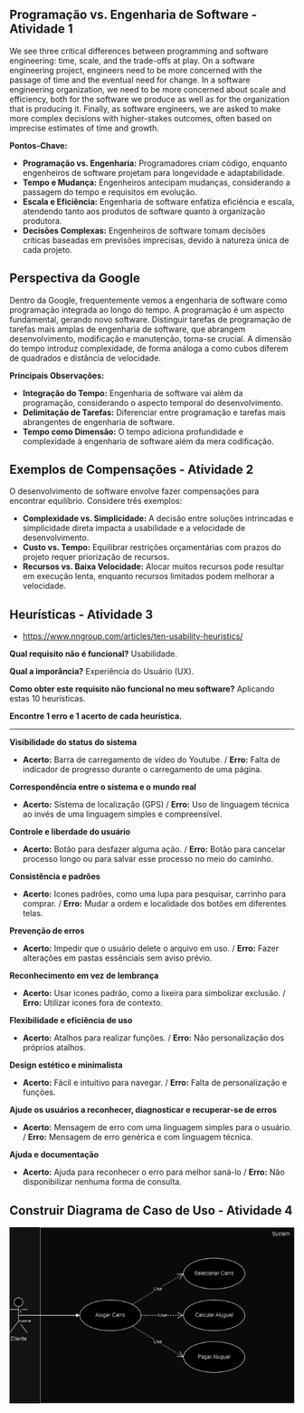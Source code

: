 ## Programação vs. Engenharia de Software - Atividade 1

We see three critical differences between programming and software engineering: time, scale, and the trade-offs at play. On a software engineering project, engineers need to be more concerned with the passage of time and the eventual need for change. In a software engineering organization, we need to be more concerned about scale and efficiency, both for the software we produce as well as for the organization that is producing it. Finally, as software engineers, we are asked to make more complex decisions with higher-stakes outcomes, often based on imprecise estimates of time and growth.

**Pontos-Chave:**
- **Programação vs. Engenharia:** Programadores criam código, enquanto engenheiros de software projetam para longevidade e adaptabilidade.
- **Tempo e Mudança:** Engenheiros antecipam mudanças, considerando a passagem do tempo e requisitos em evolução.
- **Escala e Eficiência:** Engenharia de software enfatiza eficiência e escala, atendendo tanto aos produtos de software quanto à organização produtora.
- **Decisões Complexas:** Engenheiros de software tomam decisões críticas baseadas em previsões imprecisas, devido à natureza única de cada projeto.

## Perspectiva da Google

Dentro da Google, frequentemente vemos a engenharia de software como programação integrada ao longo do tempo. A programação é um aspecto fundamental, gerando novo software. Distinguir tarefas de programação de tarefas mais amplas de engenharia de software, que abrangem desenvolvimento, modificação e manutenção, torna-se crucial. A dimensão do tempo introduz complexidade, de forma análoga a como cubos diferem de quadrados e distância de velocidade.

**Principais Observações:**
- **Integração do Tempo:** Engenharia de software vai além da programação, considerando o aspecto temporal do desenvolvimento.
- **Delimitação de Tarefas:** Diferenciar entre programação e tarefas mais abrangentes de engenharia de software.
- **Tempo como Dimensão:** O tempo adiciona profundidade e complexidade à engenharia de software além da mera codificação.

## Exemplos de Compensações - Atividade 2

O desenvolvimento de software envolve fazer compensações para encontrar equilíbrio. Considere três exemplos:

- **Complexidade vs. Simplicidade:** A decisão entre soluções intrincadas e simplicidade direta impacta a usabilidade e a velocidade de desenvolvimento.
- **Custo vs. Tempo:** Equilibrar restrições orçamentárias com prazos do projeto requer priorização de recursos.
- **Recursos vs. Baixa Velocidade:** Alocar muitos recursos pode resultar em execução lenta, enquanto recursos limitados podem melhorar a velocidade.

## Heurísticas - Atividade 3

- https://www.nngroup.com/articles/ten-usability-heuristics/

**Qual requisito não é funcional?** Usabilidade.

**Qual a imporância?** Experiência do Usuário (UX).

**Como obter este requisito não funcional no meu software?** Aplicando estas 10 heurísticas. 

**Encontre 1 erro e 1 acerto de cada heurística.**

<hr>

**Visibilidade do status do sistema** 
- **Acerto:** Barra de carregamento de vídeo do Youtube. / **Erro:** Falta de indicador de progresso durante o carregamento de uma página.

**Correspondência entre o sistema e o mundo real** 
- **Acerto:** Sistema de localização (GPS) / **Erro:** Uso de linguagem técnica ao invés de uma linguagem simples e compreensível.

**Controle e liberdade do usuário** 
- **Acerto:** Botão para desfazer alguma ação. / **Erro:** Botão para cancelar processo longo ou para salvar esse processo no meio do caminho.

**Consistência e padrões** 
- **Acerto:** Icones padrões, como uma lupa para pesquisar, carrinho para comprar. / **Erro:** Mudar a ordem e localidade dos botões em diferentes telas.

**Prevenção de erros** 
- **Acerto:** Impedir que o usuário delete o arquivo em uso. / **Erro:** Fazer alterações em pastas essênciais sem aviso prévio. 

**Reconhecimento em vez de lembrança** 
- **Acerto:** Usar icones padrão, como a lixeira para simbolizar exclusão. / **Erro:** Utilizar icones fora de contexto.

**Flexibilidade e eficiência de uso** 
- **Acerto:** Atalhos para realizar funções. / **Erro:** Não personalização dos próprios atalhos.

**Design estético e minimalista** 
- **Acerto:** Fácil e intuítivo para navegar. / **Erro:** Falta de personalização e funções.

**Ajude os usuários a reconhecer, diagnosticar e recuperar-se de erros** 
- **Acerto:** Mensagem de erro com uma linguagem simples para o usuário. /  **Erro:** Mensagem de erro genérica e com linguagem técnica.

**Ajuda e documentação** 
- **Acerto:** Ajuda para reconhecer o erro para melhor saná-lo / **Erro:** Não disponibilizar nenhuma forma de consulta.

## Construir Diagrama de Caso de Uso - Atividade 4

<img src="img/caso_de_uso.drawio.png" alt="caso de uso">
